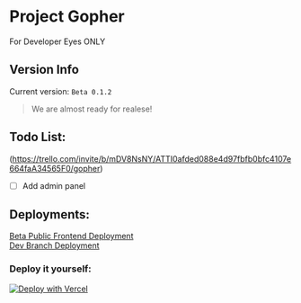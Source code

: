 # Project Gopher

For Developer Eyes ONLY

## Version Info
Current version:  `Beta 0.1.2`  
> We are almost ready for realese!

## Todo List:
(https://trello.com/invite/b/mDV8NsNY/ATTI0afded088e4d97fbfb0bfc4107e664faA34565F0/gopher)
- [ ] Add admin panel
## Deployments:
[Beta Public Frontend Deployment](https://gopher-pi.vercel.app/)      
[Dev Branch Deployment](https://gopher-git-dev-logi1knobe.vercel.app/)
### Deploy it yourself:

[![Deploy with Vercel](https://vercel.com/button)](https://vercel.com/new/clone?repository-url=https%3A%2F%2Fgithub.com%2Flogi1knobe%2FGopher%2F)
